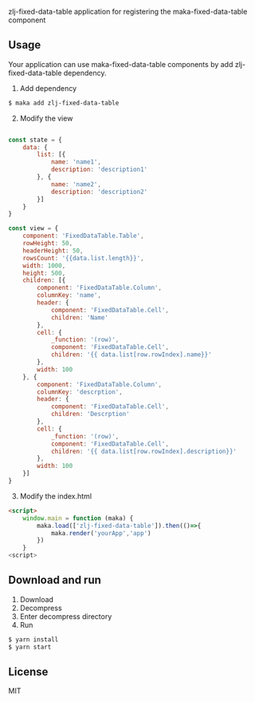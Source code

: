 
zlj-fixed-data-table application for registering the maka-fixed-data-table component

## Usage
Your application can use maka-fixed-data-table components by add zlj-fixed-data-table dependency.

1. Add dependency
```bash
$ maka add zlj-fixed-data-table
```

2. Modify the view
```javascript

const state = {
    data: {
        list: [{
            name: 'name1',
            description: 'description1'
        }, {
            name: 'name2',
            description: 'description2'
        }]
    }
}

const view = {
    component: 'FixedDataTable.Table',
    rowHeight: 50,
    headerHeight: 50,
    rowsCount: '{{data.list.length}}',
    width: 1000,
    height: 500,
    children: [{
        component: 'FixedDataTable.Column',
        columnKey: 'name',
        header: {
            component: 'FixedDataTable.Cell',
            children: 'Name'
        },
        cell: {
            _function: '(row)',
            component: 'FixedDataTable.Cell',
            children: '{{ data.list[row.rowIndex].name}}'
        },
        width: 100
    }, {
        component: 'FixedDataTable.Column',
        columnKey: 'descrption',
        header: {
            component: 'FixedDataTable.Cell',
            children: 'Descrption'
        },
        cell: {
            _function: '(row)',
            component: 'FixedDataTable.Cell',
            children: '{{ data.list[row.rowIndex].description}}'
        },
        width: 100
    }]
}
```

3. Modify the index.html
```html
<script>
    window.main = function (maka) {
        maka.load(['zlj-fixed-data-table']).then(()=>{
            maka.render('yourApp','app')
        })
    }
<script>
```

## Download and run

1. Download
2. Decompress
3. Enter decompress directory
4. Run
```bash
$ yarn install
$ yarn start
```

## License

MIT

